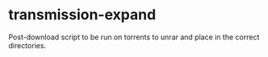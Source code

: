 # transmission-expand
Post-download script to be run on torrents to unrar and place in the correct directories.
